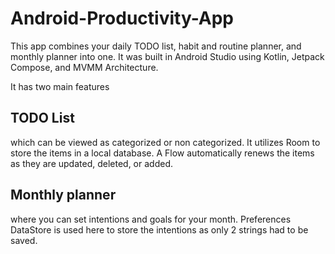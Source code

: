# Android-Productivity-App

This app combines your daily TODO list, habit and routine planner, and monthly planner into one. It was
built in Android Studio using Kotlin, Jetpack Compose, and MVMM Architecture.

It has two main features 

## TODO List

which can be viewed as categorized or non categorized. It utilizes Room to store the items in a local database. A Flow automatically 
renews the items as they are updated, deleted, or added.


## Monthly planner 

where you can set intentions and goals for your month. Preferences DataStore is used here to store the 
intentions as only 2 strings had to be saved.
